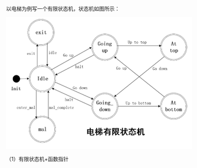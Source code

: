 以电梯为例写一个有限状态机，状态机如图所示：

![Image text](https://github.com/xupengfeir/FSM-elevator/blob/main/Image/image-20231231151910897.png)

（1）有限状态机+函数指针


